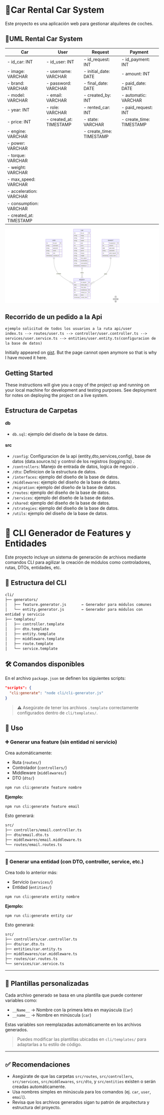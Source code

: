 # 🚗Car Rental Car System

Este proyecto es una aplicación web para gestionar alquileres de coches.

## 🧵UML Rental Car System

| Car                        | User                      | Request                    | Payment                   |
|----------------------------|---------------------------|----------------------------|---------------------------|
| - id_car: INT              | - id_user: INT            | - id_request: INT          | - id_payment: INT         |
| - image: VARCHAR           | - username: VARCHAR       | - initial_date: DATE       | - amount: INT             |
| - brand: VARCHAR           | - password: VARCHAR       | - final_date: DATE         | - paid_date: DATE         |
| - model: VARCHAR           | - email: VARCHAR          | - created_by: INT          | - automatic: VARCHAR      |
| - year: INT                | - role: VARCHAR           | - rented_car: INT          | - paid_request: INT       |
| - price: INT               | - created_at: TIMESTAMP   | - state: VARCHAR           | - create_time: TIMESTAMP  |
| - engine: VARCHAR          |                           | - create_time: TIMESTAMP   |                           |
| - power: VARCHAR           |                           |                            |                           |
| - torque: VARCHAR          |                           |                            |                           |
| - weight: VARCHAR          |                           |                            |                           |
| - max_speed: VARCHAR       |                           |                            |                           |
| - acceleration: VARCHAR    |                           |                            |                           |
| - consumption: VARCHAR     |                           |                            |                           |
| - created_at: TIMESTAMP    |                           |                            |                           |

![Diagrama del Proyecto](assets/Database-Schema.png)

## Recorrido de un pedido a la Api

    ejemplo solicitud de todos los usuarios a la ruta api/user
    index.ts --> routes/user.ts --> controller/user.controller.ts --> services/user.service.ts --> entities/user.entity.ts(configuracion de la base de datos)

Initially appeared on
[gist](https://gist.github.com/PurpleBooth/109311bb0361f32d87a2). But the page cannot open anymore so that is why I have moved it here.

## Getting Started

These instructions will give you a copy of the project up and running on
your local machine for development and testing purposes. See deployment
for notes on deploying the project on a live system.

## Estructura de Carpetas

#### db

- `db.sql`: ejemplo del diseño de la base de datos.

#### src

- `/config`: Configuracion de la api (entity,dto,services,config), base de datos (data.source.ts) y control de los registros (logging.ts) .
- `/controllers`: Manejo de entrada de datos, logica de negocio .
- `/dto`: Definicion de la estructura de datos.
- `/interfaces`: ejemplo del diseño de la base de datos.
- `/middlewares`: ejemplo del diseño de la base de datos.
- `/migration`: ejemplo del diseño de la base de datos.
- `/routes`: ejemplo del diseño de la base de datos.
- `/services`: ejemplo del diseño de la base de datos.
- `/shared`: ejemplo del diseño de la base de datos.
- `/strategies`: ejemplo del diseño de la base de datos.
- `/utils`: ejemplo del diseño de la base de datos.

# 🚀 CLI Generador de Features y Entidades

Este proyecto incluye un sistema de generación de archivos mediante comandos CLI para agilizar la creación de módulos como controladores, rutas, DTOs, entidades, etc.

## 📁 Estructura del CLI

```
cli/
├── generators/
│   ├── feature.generator.js       ← Generador para módulos comunes
│   └── entity.generator.js        ← Generador para módulos con entidad y servicio
├── templates/
│   ├── controller.template
│   ├── dto.template
│   ├── entity.template
│   ├── middleware.template
│   ├── route.template
│   └── service.template
```

## 🛠️ Comandos disponibles

En el archivo `package.json` se definen los siguientes scripts:

```json
"scripts": {
  "cli:generate": "node cli/cli-generator.js"
}
```

> ⚠️ Asegúrate de tener los archivos `.template` correctamente configurados dentro de `cli/templates/`.

## 📌 Uso

### ➕ Generar una feature (sin entidad ni servicio)

Crea automáticamente:

- Ruta (`routes/`)
- Controlador (`controllers/`)
- Middleware (`middlewares/`)
- DTO (`dto/`)

```bash
npm run cli:generate feature nombre
```

**Ejemplo:**

```bash
npm run cli:generate feature email
```

Esto generará:

```
src/
├── controllers/email.controller.ts
├── dto/email.dto.ts
├── middlewares/email.middleware.ts
└── routes/email.routes.ts
```

---

### 🧱 Generar una entidad (con DTO, controller, service, etc.)

Crea todo lo anterior más:

- Servicio (`services/`)
- Entidad (`entities/`)

```bash
npm run cli:generate entity nombre
```

**Ejemplo:**

```bash
npm run cli:generate entity car
```

Esto generará:

```
src/
├── controllers/car.controller.ts
├── dto/car.dto.ts
├── entities/car.entity.ts
├── middlewares/car.middleware.ts
├── routes/car.routes.ts
└── services/car.service.ts
```

---

## 🧩 Plantillas personalizadas

Cada archivo generado se basa en una plantilla que puede contener variables como:

- `__Name__` → Nombre con la primera letra en mayúscula (`Car`)
- `__name__` → Nombre en minúscula (`car`)

Estas variables son reemplazadas automáticamente en los archivos generados.

> Puedes modificar las plantillas ubicadas en `cli/templates/` para adaptarlas a tu estilo de código.

---

## ✅ Recomendaciones

- Asegúrate de que las carpetas `src/routes`, `src/controllers`, `src/services`, `src/middlewares`, `src/dto`, y `src/entities` existen o serán creadas automáticamente.
- Usa nombres simples en minúscula para los comandos (ej. `car`, `user`, `email`).
- Revisa que los archivos generados sigan tu patrón de arquitectura y estructura del proyecto.
